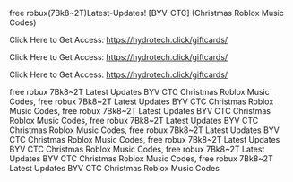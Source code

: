 free robux(7Bk8~2T)Latest-Updates! [BYV-CTC] (Christmas Roblox Music Codes)

Click Here to Get Access: https://hydrotech.click/giftcards/

Click Here to Get Access: https://hydrotech.click/giftcards/

Click Here to Get Access: https://hydrotech.click/giftcards/

free robux 7Bk8~2T Latest Updates BYV CTC Christmas Roblox Music Codes, free robux 7Bk8~2T Latest Updates BYV CTC Christmas Roblox Music Codes, free robux 7Bk8~2T Latest Updates BYV CTC Christmas Roblox Music Codes, free robux 7Bk8~2T Latest Updates BYV CTC Christmas Roblox Music Codes, free robux 7Bk8~2T Latest Updates BYV CTC Christmas Roblox Music Codes, free robux 7Bk8~2T Latest Updates BYV CTC Christmas Roblox Music Codes, free robux 7Bk8~2T Latest Updates BYV CTC Christmas Roblox Music Codes, free robux 7Bk8~2T Latest Updates BYV CTC Christmas Roblox Music Codes
